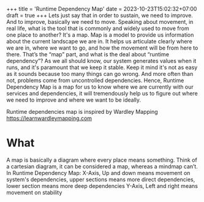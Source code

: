 +++
title = 'Runtime Dependency Map'
date = 2023-10-23T15:02:32+07:00
draft = true
+++
Lets just say that in order to sustain, we need to improve. And to improve, basically we need to move. Speaking about movement, in real life, what is the tool that is commonly and widely used to move from one place to another? It's a map.
Map is a model to provide us information about the current landscape we are in. It helps us articulate clearly where we are in, where we want to go, and how the movement will be from here to there.
That’s the “map” part, and what is the deal about “runtime dependency”? As we all should know, our system generates values when it runs, and it's paramount that we keep it stable. Keep it mind it's not as easy as it sounds because too many things can go wrong. And more often than not, problems come from uncontrolled dependencies. 
Hence, Runtime Dependency Map is a map for us to know where we are currently with our services and dependencies, it will tremendously help us to figure out where we need to improve and where we want to be ideally.

Runtime dependencies map is inspired by Wardley Mapping
https://learnwardleymapping.com

# What
A map is basically a diagram where every place means something. Think of a cartesian diagram, it can be considered a map, whereas a mindmap can’t.
In Runtime Dependency Map:
X-Axis, Up and down means movement on system's dependencies, upper sections means more direct dependencies, lower section means more deep dependencies
Y-Axis, Left and right means movement on stability
